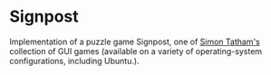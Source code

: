 # Signpost
Implementation of a puzzle game Signpost, one of [Simon Tatham's](https://www.chiark.greenend.org.uk/~sgtatham/) collection of GUI games (available on a variety of operating-system configurations, including Ubuntu.).

